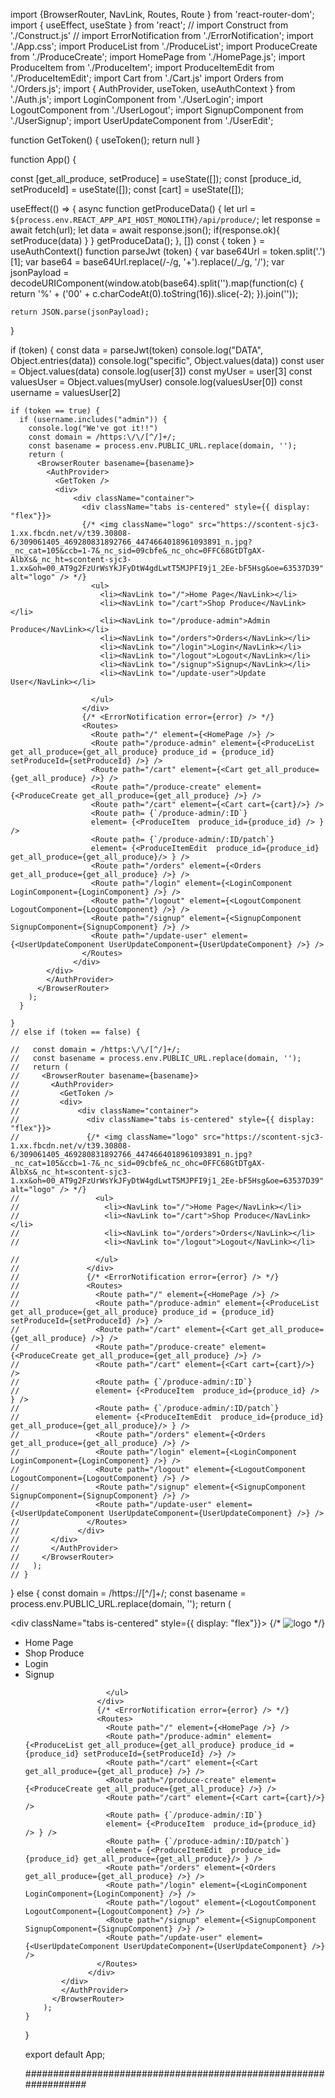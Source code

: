 import {BrowserRouter, NavLink, Routes, Route } from 'react-router-dom';
import { useEffect, useState } from 'react';
// import Construct from './Construct.js'
// import ErrorNotification from './ErrorNotification';
import './App.css';
import ProduceList from './ProduceList';
import ProduceCreate from './ProduceCreate';
import HomePage from './HomePage.js';
import ProduceItem from './ProduceItem';
import ProduceItemEdit from './ProduceItemEdit';
import Cart from './Cart.js'
import Orders from './Orders.js';
import { AuthProvider, useToken, useAuthContext } from './Auth.js';
import LoginComponent from './UserLogin';
import LogoutComponent from './UserLogout';
import SignupComponent from './UserSignup';
import UserUpdateComponent from './UserEdit';

function GetToken() {
    useToken();
    return null
}

function App() {
  
  const [get_all_produce, setProduce] = useState([]);
  const [produce_id, setProduceId] = useState([]);
  const [cart] = useState([]);

  useEffect(() => {
    async function getProduceData() {
      let url = `${process.env.REACT_APP_API_HOST_MONOLITH}/api/produce/`;
      let response = await fetch(url);
      let data = await response.json();
      if(response.ok){
        setProduce(data)
      }
    }
    getProduceData();
  }, [])
  const { token } = useAuthContext()
  function parseJwt (token) {
    var base64Url = token.split('.')[1];
    var base64 = base64Url.replace(/-/g, '+').replace(/_/g, '/');
    var jsonPayload = decodeURIComponent(window.atob(base64).split('').map(function(c) {
        return '%' + ('00' + c.charCodeAt(0).toString(16)).slice(-2);
    }).join(''));

    return JSON.parse(jsonPayload);
  }
  
  if (token) {
      const data = parseJwt(token)
      console.log("DATA", Object.entries(data))
      console.log("specific", Object.values(data))
      const user = Object.values(data)
      console.log(user[3])
      const myUser = user[3]
      const valuesUser = Object.values(myUser)
      console.log(valuesUser[0])
      const username = valuesUser[2]
    

    if (token == true) {
      if (username.includes("admin")) {
        console.log("We've got it!!")
        const domain = /https:\/\/[^/]+/;
        const basename = process.env.PUBLIC_URL.replace(domain, '');
        return (
          <BrowserRouter basename={basename}>
            <AuthProvider>
              <GetToken />
              <div>
                  <div className="container">
                    <div className="tabs is-centered" style={{ display: "flex"}}>
                    {/* <img className="logo" src="https://scontent-sjc3-1.xx.fbcdn.net/v/t39.30808-6/309061405_469280831892766_4474664018961093891_n.jpg?_nc_cat=105&ccb=1-7&_nc_sid=09cbfe&_nc_ohc=0FFC68GtDTgAX-AlbXs&_nc_ht=scontent-sjc3-1.xx&oh=00_AT9g2FzUrWsYkJFyDtW4gdLwtT5MJPFI9j1_2Ee-bF5Hsg&oe=63537D39" alt="logo" /> */}
                      <ul>
                        <li><NavLink to="/">Home Page</NavLink></li>
                        <li><NavLink to="/cart">Shop Produce</NavLink></li>
                        <li><NavLink to="/produce-admin">Admin Produce</NavLink></li>
                        <li><NavLink to="/orders">Orders</NavLink></li>
                        <li><NavLink to="/login">Login</NavLink></li>
                        <li><NavLink to="/logout">Logout</NavLink></li>
                        <li><NavLink to="/signup">Signup</NavLink></li>
                        <li><NavLink to="/update-user">Update User</NavLink></li>
                      
                      </ul>
                    </div>
                    {/* <ErrorNotification error={error} /> */}
                    <Routes>
                      <Route path="/" element={<HomePage />} />
                      <Route path="/produce-admin" element={<ProduceList get_all_produce={get_all_produce} produce_id = {produce_id} setProduceId={setProduceId} />} />
                      <Route path="/cart" element={<Cart get_all_produce={get_all_produce} />} />
                      <Route path="/produce-create" element={<ProduceCreate get_all_produce={get_all_produce} />} />
                      <Route path="/cart" element={<Cart cart={cart}/>} />
                      <Route path= {`/produce-admin/:ID`}
                      element= {<ProduceItem  produce_id={produce_id} /> } />
                      <Route path= {`/produce-admin/:ID/patch`}
                      element= {<ProduceItemEdit  produce_id={produce_id} get_all_produce={get_all_produce}/> } />
                      <Route path="/orders" element={<Orders get_all_produce={get_all_produce} />} />
                      <Route path="/login" element={<LoginComponent LoginComponent={LoginComponent} />} />
                      <Route path="/logout" element={<LogoutComponent LogoutComponent={LogoutComponent} />} />
                      <Route path="/signup" element={<SignupComponent SignupComponent={SignupComponent} />} />
                      <Route path="/update-user" element={<UserUpdateComponent UserUpdateComponent={UserUpdateComponent} />} />
                    </Routes>
                  </div>
            </div>
            </AuthProvider>
          </BrowserRouter>
        );
      }

    } 
    // else if (token == false) {

    //   const domain = /https:\/\/[^/]+/;
    //   const basename = process.env.PUBLIC_URL.replace(domain, '');
    //   return (
    //     <BrowserRouter basename={basename}>
    //       <AuthProvider>
    //         <GetToken />
    //         <div>
    //             <div className="container">
    //               <div className="tabs is-centered" style={{ display: "flex"}}>
    //               {/* <img className="logo" src="https://scontent-sjc3-1.xx.fbcdn.net/v/t39.30808-6/309061405_469280831892766_4474664018961093891_n.jpg?_nc_cat=105&ccb=1-7&_nc_sid=09cbfe&_nc_ohc=0FFC68GtDTgAX-AlbXs&_nc_ht=scontent-sjc3-1.xx&oh=00_AT9g2FzUrWsYkJFyDtW4gdLwtT5MJPFI9j1_2Ee-bF5Hsg&oe=63537D39" alt="logo" /> */}
    //                 <ul>
    //                   <li><NavLink to="/">Home Page</NavLink></li>
    //                   <li><NavLink to="/cart">Shop Produce</NavLink></li>
    //                   <li><NavLink to="/orders">Orders</NavLink></li>
    //                   <li><NavLink to="/logout">Logout</NavLink></li>
                    
    //                 </ul>
    //               </div>
    //               {/* <ErrorNotification error={error} /> */}
    //               <Routes>
    //                 <Route path="/" element={<HomePage />} />
    //                 <Route path="/produce-admin" element={<ProduceList get_all_produce={get_all_produce} produce_id = {produce_id} setProduceId={setProduceId} />} />
    //                 <Route path="/cart" element={<Cart get_all_produce={get_all_produce} />} />
    //                 <Route path="/produce-create" element={<ProduceCreate get_all_produce={get_all_produce} />} />
    //                 <Route path="/cart" element={<Cart cart={cart}/>} />
    //                 <Route path= {`/produce-admin/:ID`}
    //                 element= {<ProduceItem  produce_id={produce_id} /> } />
    //                 <Route path= {`/produce-admin/:ID/patch`}
    //                 element= {<ProduceItemEdit  produce_id={produce_id} get_all_produce={get_all_produce}/> } />
    //                 <Route path="/orders" element={<Orders get_all_produce={get_all_produce} />} />
    //                 <Route path="/login" element={<LoginComponent LoginComponent={LoginComponent} />} />
    //                 <Route path="/logout" element={<LogoutComponent LogoutComponent={LogoutComponent} />} />
    //                 <Route path="/signup" element={<SignupComponent SignupComponent={SignupComponent} />} />
    //                 <Route path="/update-user" element={<UserUpdateComponent UserUpdateComponent={UserUpdateComponent} />} />
    //               </Routes>
    //             </div>
    //       </div>
    //       </AuthProvider>
    //     </BrowserRouter>
    //   );
    // } 
  }
  else {
      const domain = /https:\/\/[^/]+/;
      const basename = process.env.PUBLIC_URL.replace(domain, '');
      return (
          <BrowserRouter basename={basename}>
            <AuthProvider>
              <GetToken />
              <div>
                  <div className="container">
                    <div className="tabs is-centered" style={{ display: "flex"}}>
                    {/* <img className="logo" src="https://scontent-sjc3-1.xx.fbcdn.net/v/t39.30808-6/309061405_469280831892766_4474664018961093891_n.jpg?_nc_cat=105&ccb=1-7&_nc_sid=09cbfe&_nc_ohc=0FFC68GtDTgAX-AlbXs&_nc_ht=scontent-sjc3-1.xx&oh=00_AT9g2FzUrWsYkJFyDtW4gdLwtT5MJPFI9j1_2Ee-bF5Hsg&oe=63537D39" alt="logo" /> */}
                      <ul>
                        <li><NavLink to="/">Home Page</NavLink></li>
                        <li><NavLink to="/cart">Shop Produce</NavLink></li>
                        <li><NavLink to="/login">Login</NavLink></li>
                        <li><NavLink to="/signup">Signup</NavLink></li>
                      
                      </ul>
                    </div>
                    {/* <ErrorNotification error={error} /> */}
                    <Routes>
                      <Route path="/" element={<HomePage />} />
                      <Route path="/produce-admin" element={<ProduceList get_all_produce={get_all_produce} produce_id = {produce_id} setProduceId={setProduceId} />} />
                      <Route path="/cart" element={<Cart get_all_produce={get_all_produce} />} />
                      <Route path="/produce-create" element={<ProduceCreate get_all_produce={get_all_produce} />} />
                      <Route path="/cart" element={<Cart cart={cart}/>} />
                      <Route path= {`/produce-admin/:ID`}
                      element= {<ProduceItem  produce_id={produce_id} /> } />
                      <Route path= {`/produce-admin/:ID/patch`}
                      element= {<ProduceItemEdit  produce_id={produce_id} get_all_produce={get_all_produce}/> } />
                      <Route path="/orders" element={<Orders get_all_produce={get_all_produce} />} />
                      <Route path="/login" element={<LoginComponent LoginComponent={LoginComponent} />} />
                      <Route path="/logout" element={<LogoutComponent LogoutComponent={LogoutComponent} />} />
                      <Route path="/signup" element={<SignupComponent SignupComponent={SignupComponent} />} />
                      <Route path="/update-user" element={<UserUpdateComponent UserUpdateComponent={UserUpdateComponent} />} />
                    </Routes>
                  </div>
            </div>
            </AuthProvider>
          </BrowserRouter>
        );
    }

}

export default App;



#################################################################